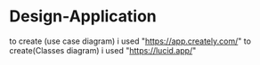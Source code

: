# Design-Application
to create (use case diagram) i used "https://app.creately.com/"
to create(Classes diagram) i used "https://lucid.app/"
